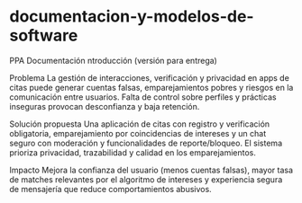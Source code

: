 # documentacion-y-modelos-de-software
PPA Documentación 
ntroducción (versión para entrega)

Problema
La gestión de interacciones, verificación y privacidad en apps de citas puede generar cuentas falsas, emparejamientos pobres y riesgos en la comunicación entre usuarios. Falta de control sobre perfiles y prácticas inseguras provocan desconfianza y baja retención.

Solución propuesta
Una aplicación de citas con registro y verificación obligatoria, emparejamiento por coincidencias de intereses y un chat seguro con moderación y funcionalidades de reporte/bloqueo. El sistema prioriza privacidad, trazabilidad y calidad en los emparejamientos.

Impacto
Mejora la confianza del usuario (menos cuentas falsas), mayor tasa de matches relevantes por el algoritmo de intereses y experiencia segura de mensajería que reduce comportamientos abusivos.
